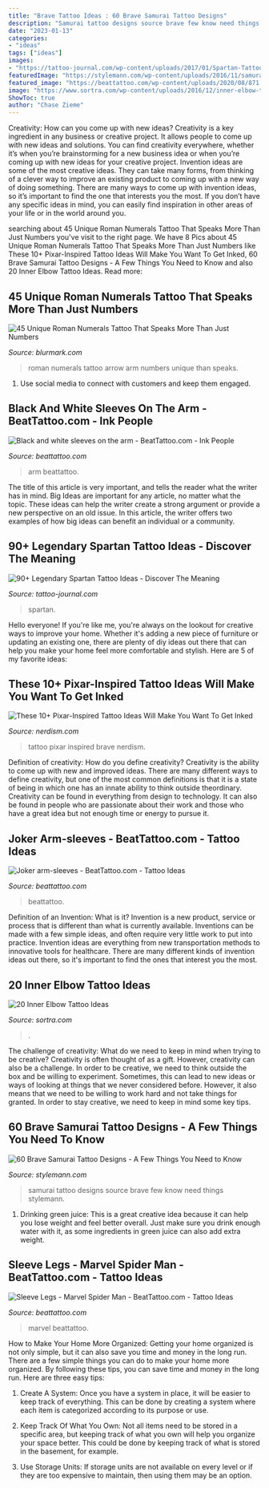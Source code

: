 ```yaml
---
title: "Brave Tattoo Ideas : 60 Brave Samurai Tattoo Designs"
description: "Samurai tattoo designs source brave few know need things stylemann"
date: "2023-01-13"
categories:
- "ideas"
tags: ["ideas"]
images:
- "https://tattoo-journal.com/wp-content/uploads/2017/01/Spartan-Tattoo-71-1-650x650.jpg"
featuredImage: "https://stylemann.com/wp-content/uploads/2016/11/samurai-tattoo-7-650x650.jpg"
featured_image: "https://beattattoo.com/wp-content/uploads/2020/08/871.jpg"
image: "https://www.sortra.com/wp-content/uploads/2016/12/inner-elbow-tattoo00001.jpg"
ShowToc: true
author: "Chase Zieme"
---
```



Creativity: How can you come up with new ideas?
Creativity is a key ingredient in any business or creative project. It allows people to come up with new ideas and solutions. You can find creativity everywhere, whether it’s when you’re brainstorming for a new business idea or when you’re coming up with new ideas for your creative project.
Invention ideas are some of the most creative ideas. They can take many forms, from thinking of a clever way to improve an existing product to coming up with a new way of doing something. There are many ways to come up with invention ideas, so it’s important to find the one that interests you the most. If you don’t have any specific ideas in mind, you can easily find inspiration in other areas of your life or in the world around you.

	

		
searching about 45 Unique Roman Numerals Tattoo That Speaks More Than Just Numbers you've visit to the right page. We have 8 Pics about 45 Unique Roman Numerals Tattoo That Speaks More Than Just Numbers like These 10+ Pixar-Inspired Tattoo Ideas Will Make You Want To Get Inked, 60 Brave Samurai Tattoo Designs - A Few Things You Need to Know and also 20 Inner Elbow Tattoo Ideas. Read more:
		
    
## 45 Unique Roman Numerals Tattoo That Speaks More Than Just Numbers

<img loading=lazy src="https://www.blurmark.com/wp-content/uploads/2017/06/Arrow-With-Roman-Numerals-On-Arm.jpg" onerror="this.onerror=null;this.src='https://tse4.mm.bing.net/th?id=OIP.1PVIRT2dzTb3iUg0V8wNswHaEK&amp;pid=15.1';" alt="45 Unique Roman Numerals Tattoo That Speaks More Than Just Numbers">

_Source: blurmark.com_

>roman numerals tattoo arrow arm numbers unique than speaks. 

	

1. Use social media to connect with customers and keep them engaged.

    
## Black And White Sleeves On The Arm - BeatTattoo.com - Ink People

<img loading=lazy src="http://beattattoo.com/wp-content/uploads/2020/09/1137.jpg" onerror="this.onerror=null;this.src='https://tse2.mm.bing.net/th?id=OIP.edxffCeNPz1Bv0stRBJZ4gHaJL&amp;pid=15.1';" alt="Black and white sleeves on the arm - BeatTattoo.com - Ink People">

_Source: beattattoo.com_

>arm beattattoo. 

	

The title of this article is very important, and tells the reader what the writer has in mind.
Big Ideas are important for any article, no matter what the topic. These ideas can help the writer create a strong argument or provide a new perspective on an old issue. In this article, the writer offers two examples of how big ideas can benefit an individual or a community.

    
## 90+ Legendary Spartan Tattoo Ideas - Discover The Meaning

<img loading=lazy src="https://tattoo-journal.com/wp-content/uploads/2017/01/Spartan-Tattoo-71-1-650x650.jpg" onerror="this.onerror=null;this.src='https://tse1.mm.bing.net/th?id=OIP.KeyYX6QEp_NefTazZ2MoJwHaHa&amp;pid=15.1';" alt="90+ Legendary Spartan Tattoo Ideas - Discover The Meaning">

_Source: tattoo-journal.com_

>spartan. 

	

Hello everyone! If you're like me, you're always on the lookout for creative ways to improve your home. Whether it's adding a new piece of furniture or updating an existing one, there are plenty of diy ideas out there that can help you make your home feel more comfortable and stylish. Here are 5 of my favorite ideas: 

    
## These 10+ Pixar-Inspired Tattoo Ideas Will Make You Want To Get Inked

<img loading=lazy src="http://www.nerdism.com/wp-content/uploads/2018/02/44-1.jpg" onerror="this.onerror=null;this.src='https://tse1.mm.bing.net/th?id=OIP.ac5IlzG53nJgJkwuMX3_5AHaHa&amp;pid=15.1';" alt="These 10+ Pixar-Inspired Tattoo Ideas Will Make You Want To Get Inked">

_Source: nerdism.com_

>tattoo pixar inspired brave nerdism. 

	

Definition of creativity: How do you define creativity?
Creativity is the ability to come up with new and improved ideas. There are many different ways to define creativity, but one of the most common definitions is that it is a state of being in which one has an innate ability to think outside theordinary. Creativity can be found in everything from design to technology. It can also be found in people who are passionate about their work and those who have a great idea but not enough time or energy to pursue it.

    
## Joker Arm-sleeves - BeatTattoo.com - Tattoo Ideas

<img loading=lazy src="http://beattattoo.com/wp-content/uploads/2020/08/joker.jpg" onerror="this.onerror=null;this.src='https://tse2.mm.bing.net/th?id=OIP.S36QKZQgfUBu6qx84P7xWwHaJQ&amp;pid=15.1';" alt="Joker arm-sleeves - BeatTattoo.com - Tattoo Ideas">

_Source: beattattoo.com_

>beattattoo. 

	

Definition of an Invention: What is it?
Invention is a new product, service or process that is different than what is currently available. Inventions can be made with a few simple ideas, and often require very little work to put into practice. Invention ideas are everything from new transportation methods to innovative tools for healthcare. There are many different kinds of invention ideas out there, so it's important to find the ones that interest you the most.

    
## 20 Inner Elbow Tattoo Ideas

<img loading=lazy src="https://www.sortra.com/wp-content/uploads/2016/12/inner-elbow-tattoo00001.jpg" onerror="this.onerror=null;this.src='https://tse1.mm.bing.net/th?id=OIP.GNXjGXHClCv0ZjHTN4PYCQHaLH&amp;pid=15.1';" alt="20 Inner Elbow Tattoo Ideas">

_Source: sortra.com_

>. 

	

The challenge of creativity: What do we need to keep in mind when trying to be creative?
Creativity is often thought of as a gift. However, creativity can also be a challenge. In order to be creative, we need to think outside the box and be willing to experiment. Sometimes, this can lead to new ideas or ways of looking at things that we never considered before. However, it also means that we need to be willing to work hard and not take things for granted. In order to stay creative, we need to keep in mind some key tips.

    
## 60 Brave Samurai Tattoo Designs - A Few Things You Need To Know

<img loading=lazy src="https://stylemann.com/wp-content/uploads/2016/11/samurai-tattoo-7-650x650.jpg" onerror="this.onerror=null;this.src='https://tse4.mm.bing.net/th?id=OIP.RT-wK_x1CS-SKKcF0U9VywHaHa&amp;pid=15.1';" alt="60 Brave Samurai Tattoo Designs - A Few Things You Need to Know">

_Source: stylemann.com_

>samurai tattoo designs source brave few know need things stylemann. 

	

1. Drinking green juice: This is a great creative idea because it can help you lose weight and feel better overall. Just make sure you drink enough water with it, as some ingredients in green juice can also add extra weight.

    
## Sleeve Legs - Marvel Spider Man - BeatTattoo.com - Tattoo Ideas

<img loading=lazy src="https://beattattoo.com/wp-content/uploads/2020/08/871.jpg" onerror="this.onerror=null;this.src='https://tse1.mm.bing.net/th?id=OIP.q4nJUAD6sozopskcFcqsfgHaJQ&amp;pid=15.1';" alt="Sleeve Legs - Marvel Spider Man - BeatTattoo.com - Tattoo Ideas">

_Source: beattattoo.com_

>marvel beattattoo. 

	

How to Make Your Home More Organized: Getting your home organized is not only simple, but it can also save you time and money in the long run.
There are a few simple things you can do to make your home more organized. By following these tips, you can save time and money in the long run. Here are three easy tips:
1. Create A System: Once you have a system in place, it will be easier to keep track of everything. This can be done by creating a system where each item is categorized according to its purpose or use.

2. Keep Track Of What You Own: Not all items need to be stored in a specific area, but keeping track of what you own will help you organize your space better. This could be done by keeping track of what is stored in the basement, for example.

3. Use Storage Units: If storage units are not available on every level or if they are too expensive to maintain, then using them may be an option.

